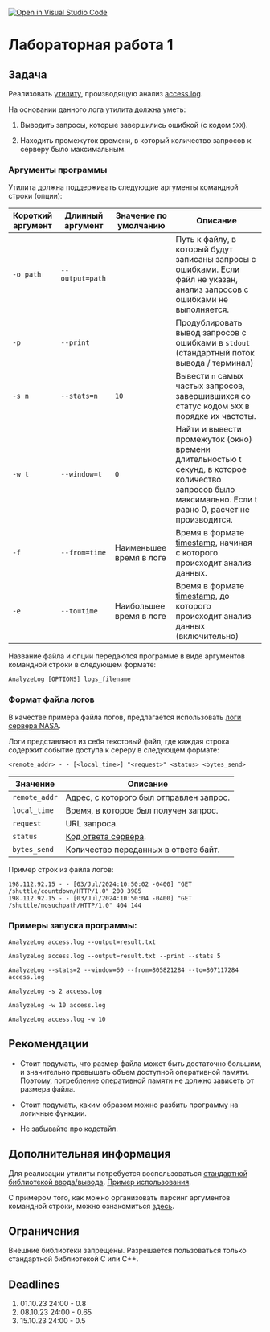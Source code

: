 [![Open in Visual Studio Code](https://classroom.github.com/assets/open-in-vscode-2e0aaae1b6195c2367325f4f02e2d04e9abb55f0b24a779b69b11b9e10269abc.svg)](https://classroom.github.com/online_ide?assignment_repo_id=16018114&assignment_repo_type=AssignmentRepo)
# Лабораторная работа 1

## Задача

Реализовать [утилиту](https://ru.wikipedia.org/wiki/%D0%A3%D1%82%D0%B8%D0%BB%D0%B8%D1%82%D0%B0), производящую анализ [access.log](https://ru.wikipedia.org/wiki/Access.log).


На основании данного лога утилита должна уметь:

1. Выводить запросы, которые завершились ошибкой (с кодом `5XX`).

2. Находить промежуток времени, в который количество запросов к серверу было максимальным.


### Аргументы программы

Утилита должна поддерживать следующие аргументы командной строки (опции):

| Короткий аргумент | Длинный аргумент  | Значение по умолчанию   | Описание |
|-------------------|-------------------|-------------------------|----------|
| `-o path`         | `--output=path`   |                         | Путь к файлу, в который будут записаны запросы с ошибками. Если файл не указан, анализ запросов с ошибками не выполняется. |
| `-p`              | `--print`         |                         | Продублировать вывод запросов с ошибками в `stdout` (стандартный поток вывода / терминал) |
| `-s n`            | `--stats=n`       | `10`                    | Вывести `n` самых частых запросов, завершившихся со статус кодом `5XX` в порядке их частоты. |
| `-w t`            | `--window=t`      | `0`                     | Найти и вывести промежуток (окно) времени длительностью t секунд, в которое количество запросов было максимально. Eсли t равно 0, расчет не производится. |
| `-f`              | `--from=time`     | Наименьшее время в логе | Время в формате [timestamp](https://www.unixtimestamp.com), начиная с которого происходит анализ данных. |
| `-е`              | `--to=time`       | Наибольшее время в логе | Время в формате [timestamp](https://www.unixtimestamp.com), до которого происходит анализ данных (включительно) |

Название файла и опции передаются программе в виде аргументов командной строки в следующем формате:

```
AnalyzeLog [OPTIONS] logs_filename
```

### Формат файла логов

В качестве примера файла логов, предлагается использовать [логи сервера NASA](https://drive.google.com/file/d/1jjzMocc0Rn9TqkK_51Oo93Fy78KYnm2i/view).

Логи представляют из себя текстовый файл, где каждая строка содержит событие доступа к сереру в следующем формате:

`<remote_addr> - - [<local_time>] "<request>" <status> <bytes_send>`

| Значение     | Описание                                |
|--------------|-----------------------------------------|
| `remote_addr`| Адрес, с которого был отправлен запрос. |
| `local_time` | Время, в которое был получен запрос.    |
| `request`    | URL запроса.                            |
| `status`     | [Код ответа сервера](https://developer.mozilla.org/en-US/docs/Web/HTTP/Status). |
| `bytes_send` | Количество переданных в ответе байт.    |

Пример строк из файла логов:

```
198.112.92.15 - - [03/Jul/2024:10:50:02 -0400] "GET /shuttle/countdown/HTTP/1.0" 200 3985
198.112.92.15 - - [03/Jul/2024:10:50:04 -0400] "GET /shuttle/nosuchpath/HTTP/1.0" 404 144
```

### Примеры запуска программы:

```
AnalyzeLog access.log --output=result.txt
```

```
AnalyzeLog access.log --output=result.txt --print --stats 5
```

```
AnalyzeLog --stats=2 --window=60 --from=805821284 --to=807117284 access.log
```

```
AnalyzeLog -s 2 access.log
```

```
AnalyzeLog -w 10 access.log
```

```
AnalyzeLog access.log -w 10
```

## Рекомендации

- Стоит подумать, что размер файла может быть достаточно большим, и значительно превышать объем доступной оперативной памяти. Поэтому, потребление оперативной памяти не должно зависеть от размера файла.

- Стоит подумать, каким образом можно разбить программу на логичные функции.

- Не забывайте про кодстайл.

## Дополнительная информация

Для реализации утилиты потребуется воспользоваться [стандартной библиотекой ввода/вывода](https://en.cppreference.com/w/cpp/io/basic_ifstream). [Пример использования](https://cplusplus.com/doc/tutorial/files/).

С примером того, как можно организовать парсинг аргументов командной строки, можно ознакомиться [здесь](http://www.cplusplus.com/articles/DEN36Up4/).

## Ограничения

Внешние библиотеки запрещены. Разрешается пользоваться только стандартной библиотекой С или С++.

## Deadlines

1. 01.10.23 24:00 - 0.8
2. 08.10.23 24:00 - 0.65
3. 15.10.23 24:00 - 0.5
